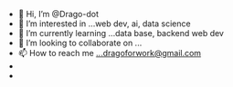 - 👋 Hi, I’m @Drago-dot
- 👀 I’m interested in ...web dev, ai, data science
- 🌱 I’m currently learning ...data base, backend web dev
- 💞️ I’m looking to collaborate on ...
- 📫 How to reach me ...dragoforwork@gmail.com
- 
- 

<!---
Drago-dot/Drago-dot is a ✨ special ✨ repository because its `README.md` (this file) appears on your GitHub profile.
You can click the Preview link to take a look at your changes.
--->
